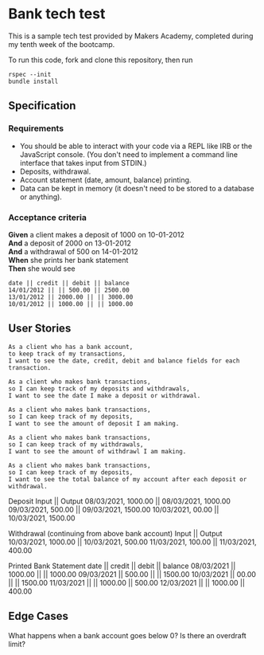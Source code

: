 # Bank tech test

This is a sample tech test provided by Makers Academy, completed during my tenth week of the bootcamp.

To run this code, fork and clone this repository, then run

```
rspec --init
bundle install
```

## Specification

### Requirements

- You should be able to interact with your code via a REPL like IRB or the JavaScript console. (You don't need to implement a command line interface that takes input from STDIN.)
- Deposits, withdrawal.
- Account statement (date, amount, balance) printing.
- Data can be kept in memory (it doesn't need to be stored to a database or anything).

### Acceptance criteria

**Given** a client makes a deposit of 1000 on 10-01-2012  
**And** a deposit of 2000 on 13-01-2012  
**And** a withdrawal of 500 on 14-01-2012  
**When** she prints her bank statement  
**Then** she would see

```
date || credit || debit || balance
14/01/2012 || || 500.00 || 2500.00
13/01/2012 || 2000.00 || || 3000.00
10/01/2012 || 1000.00 || || 1000.00
```

## User Stories

```
As a client who has a bank account,
to keep track of my transactions,
I want to see the date, credit, debit and balance fields for each transaction.

As a client who makes bank transactions,
so I can keep track of my deposits and withdrawals,
I want to see the date I make a deposit or withdrawal.

As a client who makes bank transactions,
so I can keep track of my deposits,
I want to see the amount of deposit I am making.

As a client who makes bank transactions,
so I can keep track of my withdrawals,
I want to see the amount of withdrawl I am making.

As a client who makes bank transactions,
so I can keep track of my deposits,
I want to see the total balance of my account after each deposit or withdrawal.
```

Deposit
Input || Output
08/03/2021, 1000.00 || 08/03/2021, 1000.00
09/03/2021, 500.00 || 09/03/2021, 1500.00
10/03/2021, 00.00 || 10/03/2021, 1500.00

Withdrawal (continuing from above bank account)
Input || Output
10/03/2021, 1000.00 || 10/03/2021, 500.00
11/03/2021, 100.00 || 11/03/2021, 400.00

Printed Bank Statement
date || credit || debit || balance
08/03/2021 || 1000.00 || || 1000.00
09/03/2021 || 500.00 || || 1500.00
10/03/2021 || 00.00 || || 1500.00
11/03/2021 || || 1000.00 || 500.00
12/03/2021 || || 1000.00 || 400.00

## Edge Cases

What happens when a bank account goes below 0? Is there an overdraft limit?
